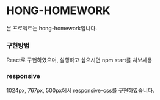 # HONG-HOMEWORK

본 프로젝트는 hong-homework입니다.

### 구현방법

React로 구현하였으며, 실행하고 싶으시면 npm start를 쳐보세용

### responsive

1024px, 767px, 500px에서 responsive-css를 구현하였습니다.

